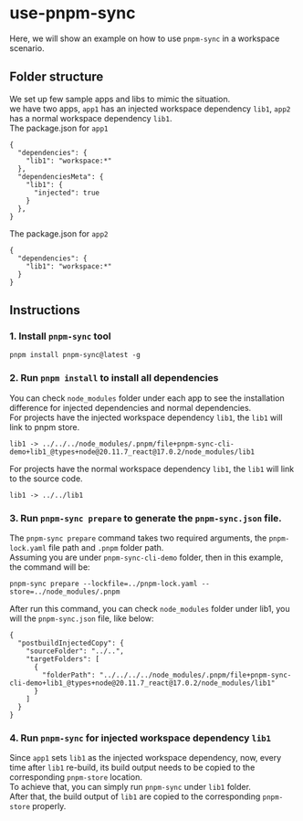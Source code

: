 # use-pnpm-sync

Here, we will show an example on how to use `pnpm-sync` in a workspace scenario. 

## Folder structure

We set up few sample apps and libs to mimic the situation.<br>
we have two apps, `app1` has an injected workspace dependency `lib1`, `app2` has a normal workspace dependency `lib1`.<br>
The package.json for `app1`

```
{
  "dependencies": {
    "lib1": "workspace:*"
  },
  "dependenciesMeta": {
    "lib1": {
      "injected": true
    }
  },
}
```

The package.json for `app2`

```
{
  "dependencies": {
    "lib1": "workspace:*"
  }
}
```


## Instructions

### 1. Install `pnpm-sync` tool

```
pnpm install pnpm-sync@latest -g
```

### 2. Run `pnpm install` to install all dependencies

You can check `node_modules` folder under each app to see the installation difference for injected dependencies and normal dependencies.<br>
For projects have the injected workspace dependency `lib1`, the `lib1` will link to pnpm store.
```
lib1 -> ../../../node_modules/.pnpm/file+pnpm-sync-cli-demo+lib1_@types+node@20.11.7_react@17.0.2/node_modules/lib1 
```
For projects have the normal workspace dependency `lib1`, the `lib1` will link to the source code.
```
lib1 -> ../../lib1
```

### 3. Run `pnpm-sync prepare` to generate the `pnpm-sync.json` file.

The `pnpm-sync prepare` command takes two required arguments, the `pnpm-lock.yaml` file path and `.pnpm` folder path.<br> 
Assuming you are under `pnpm-sync-cli-demo` folder, then in this example, the command will be:
```
pnpm-sync prepare --lockfile=../pnpm-lock.yaml --store=../node_modules/.pnpm
```
After run this command, you can check `node_modules` folder under lib1, you will the `pnpm-sync.json` file, like below:
```
{
  "postbuildInjectedCopy": {
    "sourceFolder": "../..",
    "targetFolders": [
      {
        "folderPath": "../../../../node_modules/.pnpm/file+pnpm-sync-cli-demo+lib1_@types+node@20.11.7_react@17.0.2/node_modules/lib1"
      }
    ]
  }
}
```

### 4. Run `pnpm-sync` for injected workspace dependency `lib1`

Since `app1` sets `lib1` as the injected workspace dependency, now, every time after `lib1` re-build, its build output needs to be copied to the corresponding `pnpm-store` location.<br>
To achieve that, you can simply run `pnpm-sync` under `lib1` folder. <br>
After that, the build output of `lib1` are copied to the corresponding `pnpm-store` properly. 

